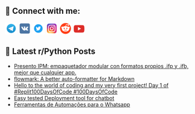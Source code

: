 ## 🔎 Connect with me:
[<img src="https://github.com/bullbesh/bullbesh/blob/main/images/Telegram.png" width="32" height="32" />](https://t.me/bullbesh)
[<img src="https://github.com/bullbesh/bullbesh/blob/main/images/VK.png" width="32" height="32" />](https://vk.com/bullbesh)
[<img src="https://github.com/bullbesh/bullbesh/blob/main/images/Twitter.png" width="32" height="32" />](https://twitter.com/bullbesh1)
[<img src="https://github.com/bullbesh/bullbesh/blob/main/images/Instagram.png" width="32" height="32" />](https://www.instagram.com/bullbesh)
[<img src="https://github.com/bullbesh/bullbesh/blob/main/images/Reddit.png" width="32" height="32" />](https://www.reddit.com/user/bullbesh)
[<img src="https://github.com/bullbesh/bullbesh/blob/main/images/YouTube.png" width="32" height="32" />](https://www.youtube.com/channel/UCtfjRs6uzgq5mfm8S06WTcg)

## 📕 Latest r/Python Posts
<!-- BLOG-POST-LIST:START -->
- [Presento IPM: empaquetador modular con formatos propios .ifp y .ifb, mejor que cualquier app.](https://www.reddit.com/r/Python/comments/1lwrgba/presento_ipm_empaquetador_modular_con_formatos/)
- [flowmark: A better auto-formatter for Markdown](https://www.reddit.com/r/Python/comments/1lwr4g1/flowmark_a_better_autoformatter_for_markdown/)
- [Hello to the world of coding and my very first project! Day 1 of #Replit100DaysOfCode #100DaysOfCode](https://www.reddit.com/r/Python/comments/1lwoyhe/hello_to_the_world_of_coding_and_my_very_first/)
- [Easy tested Deployment tool for chatbot](https://www.reddit.com/r/Python/comments/1lwo7wv/easy_tested_deployment_tool_for_chatbot/)
- [Ferramentas de Automações para o Whatsapp](https://www.reddit.com/r/Python/comments/1lwnip0/ferramentas_de_automações_para_o_whatsapp/)
<!-- BLOG-POST-LIST:END -->
